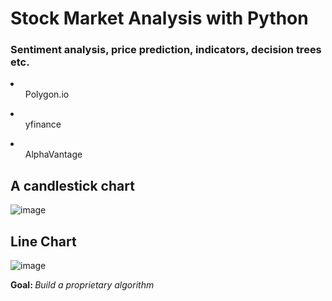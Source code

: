 <h1>Stock Market Analysis with Python</h1>

### Sentiment analysis, price prediction, indicators, decision trees etc.

<li>
  <ul>Polygon.io</ul>
</li>
  <li><ul>yfinance</ul></li>
 <li> <ul>AlphaVantage</ul></li>
</li>

## A candlestick chart
![image](https://github.com/user-attachments/assets/60d94e86-9c39-4537-b301-0c06178398e9)

## Line Chart
![image](https://github.com/user-attachments/assets/1c55b59b-cf3e-438b-8f5a-e286dbe402cb)




<b>Goal: </b><em>Build a proprietary algorithm</em>
